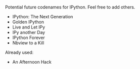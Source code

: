 Potential future codenames for IPython. Feel free to add others.

* IPython: The Next Generation
* Golden IPython
* Live and Let IPy
* IPy another Day
* IPython Forever
* Nbview to a Kill


Already used:
* An Afternoon Hack
